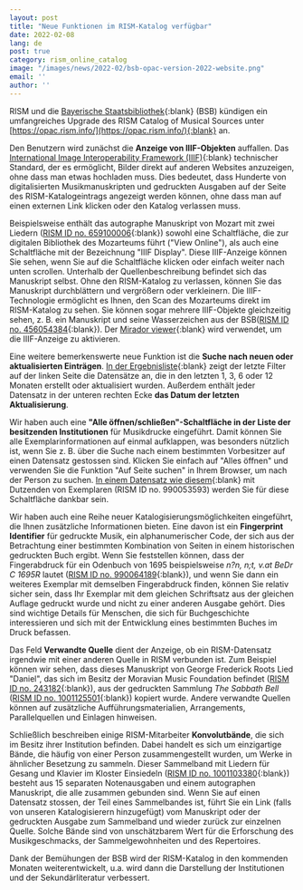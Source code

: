 ```yaml
---
layout: post
title: "Neue Funktionen im RISM-Katalog verfügbar"
date: 2022-02-08
lang: de
post: true
category: rism_online_catalog
image: "/images/news/2022-02/bsb-opac-version-2022-website.png"
email: ''
author: ''
---
```


RISM und die [Bayerische Staatsbibliothek](https://www.bsb-muenchen.de/){:blank} (BSB) kündigen ein umfangreiches Upgrade des RISM Catalog of Musical Sources unter [https://opac.rism.info/](https://opac.rism.info/){:blank} an.

Den Benutzern wird zunächst die **Anzeige von IIIF-Objekten** auffallen. Das [International Image Interoperability Framework (IIIF)](https://iiif.io/){:blank} technischer Standard, der es ermöglicht, Bilder direkt auf anderen Websites anzuzeigen, ohne dass man etwas hochladen muss. Dies bedeutet, dass Hunderte von digitalisierten Musikmanuskripten und gedruckten Ausgaben auf der Seite des RISM-Katalogeintrags angezeigt werden können, ohne dass man auf einen externen Link klicken oder den Katalog verlassen muss.  

Beispielsweise enthält das autographe Manuskript von Mozart mit zwei Liedern ([RISM ID no. 659100006](https://opac.rism.info/search?id=659100006&View=rism){:blank}) sowohl eine Schaltfläche, die zur digitalen Bibliothek des Mozarteums führt ("View Online"), als auch eine Schaltfläche mit der Bezeichnung "IIIF Display". Diese IIIF-Anzeige können Sie sehen, wenn Sie auf die Schaltfläche klicken oder einfach weiter nach unten scrollen. Unterhalb der Quellenbeschreibung befindet sich das Manuskript selbst. Ohne den RISM-Katalog zu verlassen, können Sie das Manuskript durchblättern und vergrößern oder verkleinern. Die IIIF-Technologie ermöglicht es Ihnen, den Scan des Mozarteums direkt im RISM-Katalog zu sehen. Sie können sogar mehrere IIIF-Objekte gleichzeitig sehen, z. B. ein Manuskript und seine Wasserzeichen aus der BSB([RISM ID no. 456054384](https://opac.rism.info/search?id=456054384&View=rism){:blank}). Der [Mirador viewer](https://projectmirador.org/){:blank} wird verwendet, um die IIIF-Anzeige zu aktivieren.  

Eine weitere bemerkenswerte neue Funktion ist die **Suche nach neuen oder aktualisierten Einträgen**. [In der Ergebnisliste](https://opac.rism.info/search?View=rism&q=*){:blank} zeigt der letzte Filter auf der linken Seite die Datensätze an, die in den letzten 1, 3, 6 oder 12 Monaten erstellt oder aktualisiert wurden. Außerdem enthält jeder Datensatz in der unteren rechten Ecke **das Datum der letzten Aktualisierung**.  

Wir haben auch eine **"Alle öffnen/schließen"-Schaltfläche in der Liste der besitzenden Institutionen** für Musikdrucke eingeführt. Damit können Sie alle Exemplarinformationen auf einmal aufklappen, was besonders nützlich ist, wenn Sie z. B. über die Suche nach einem bestimmten Vorbesitzer auf einen Datensatz gestossen sind. Klicken Sie einfach auf "Alles öffnen" und verwenden Sie die Funktion "Auf Seite suchen" in Ihrem Browser, um nach der Person zu suchen. [In einem Datensatz wie diesem](https://opac.rism.info/search?id=990053593&View=rism){:blank} mit Dutzenden von Exemplaren (RISM ID no. 990053593) werden Sie für diese Schaltfläche dankbar sein.  

Wir haben auch eine Reihe neuer Katalogisierungsmöglichkeiten eingeführt, die Ihnen zusätzliche Informationen bieten. Eine davon ist ein **Fingerprint Identifier** für gedruckte Musik, ein alphanumerischer Code, der sich aus der Betrachtung einer bestimmten Kombination von Seiten in einem historischen gedruckten Buch ergibt. Wenn Sie feststellen können, dass der Fingerabdruck für ein Odenbuch von 1695 beispielsweise _n?n, n;t, v.at BeDr C 1695R_ lautet ([RISM ID no. 990064189](https://opac.rism.info/search?id=990064189&View=rism){:blank}), und wenn Sie dann ein weiteres Exemplar mit demselben Fingerabdruck finden, können Sie relativ sicher sein, dass Ihr Exemplar mit dem gleichen Schriftsatz aus der gleichen Auflage gedruckt wurde und nicht zu einer anderen Ausgabe gehört. Dies sind wichtige Details für Menschen, die sich für Buchgeschichte interessieren und sich mit der Entwicklung eines bestimmten Buches im Druck befassen.  

Das Feld **Verwandte Quelle** dient der Anzeige, ob ein RISM-Datensatz irgendwie mit einer anderen Quelle in RISM verbunden ist. Zum Beispiel können wir sehen, dass dieses Manuskript von George Frederick Roots Lied "Daniel", das sich im Besitz der Moravian Music Foundation befindet ([RISM ID no. 243182](https://opac.rism.info/search?id=243182&View=rism){:blank}), aus der gedruckten Sammlung _The Sabbath Bell_ ([RISM ID no. 1001125501](https://opac.rism.info/search?id=1001125501&View=rism){:blank}) kopiert wurde. Andere verwandte Quellen können auf zusätzliche Aufführungsmaterialien, Arrangements, Parallelquellen und Einlagen hinweisen.  

Schließlich beschreiben einige RISM-Mitarbeiter **Konvolutbände**, die sich im Besitz ihrer Institution befinden. Dabei handelt es sich um einzigartige Bände, die häufig von einer Person zusammengestellt wurden, um Werke in ähnlicher Besetzung zu sammeln. Dieser Sammelband mit Liedern für Gesang und Klavier im Kloster Einsiedeln ([RISM ID no. 1001103380](https://opac.rism.info/search?id=1001103380&View=rism){:blank}) besteht aus 15 separaten Notenausgaben und einem autographen Manuskript, die alle zusammen gebunden sind. Wenn Sie auf einen Datensatz stossen, der Teil eines Sammelbandes ist, führt Sie ein Link (falls von unseren Katalogisierern hinzugefügt) vom Manuskript oder der gedruckten Ausgabe zum Sammelband und wieder zurück zur einzelnen Quelle. Solche Bände sind von unschätzbarem Wert für die Erforschung des Musikgeschmacks, der Sammelgewohnheiten und des Repertoires.  

Dank der Bemühungen der BSB wird der RISM-Katalog in den kommenden Monaten weiterentwickelt, u.a. wird dann die Darstellung der Institutionen und der Sekundärliteratur verbessert.
